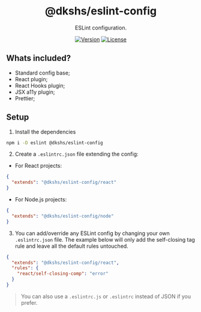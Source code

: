 <div align="center">

# @dkshs/eslint-config

ESLint configuration.

[![Version](https://img.shields.io/npm/v/@dkshs/eslint-config)](https://www.npmjs.com/package/@dkshs/eslint-config) [![License](https://img.shields.io/badge/licence-MIT-blue)](https://github.com/dkshs/eslint-config/blob/master/LICENSE)

</div>

## Whats included?

- Standard config base;
- React plugin;
- React Hooks plugin;
- JSX a11y plugin;
- Prettier;

## Setup

1. Install the dependencies

```bash
npm i -D eslint @dkshs/eslint-config
```

2. Create a `.eslintrc.json` file extending the config:

- For React projects:

```json
{
  "extends": "@dkshs/eslint-config/react"
}
```

- For Node.js projects:

```json
{
  "extends": "@dkshs/eslint-config/node"
}
```

3. You can add/override any ESLint config by changing your own `.eslintrc.json` file. The example below will only add the self-closing tag rule and leave all the default rules untouched.

```json
{
  "extends": "@dkshs/eslint-config/react",
  "rules": {
    "react/self-closing-comp": "error"
  }
}
```

> You can also use a `.eslintrc.js` or `.eslintrc` instead of JSON if you prefer.
